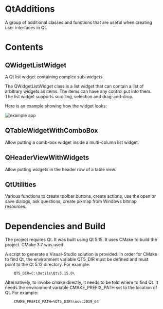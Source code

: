 # QtAdditions

A group of additional classes and functions that are useful when creating user 
interfaces in Qt.

# Contents

## QWidgetListWidget

A Qt list  widget containing complex sub-widgets.

The QWidgetListWidget class is a list widget that can contain a list of arbitrary widgets as items.
The items can have any control put into them. The list widget supports scrolling, selection and drag-and-drop.

Here is an example showing how the widget looks:

![example app](https://github.com/pierrebai/QtAdditions/blob/main/list-widget.png "Example App")

## QTableWidgetWithComboBox

Allow putting a comb-box widget inside a multi-column list widget.

## QHeaderViewWithWidgets

Allow putting widgets in the header row of a table view.

## QtUtilities

Various functions to create toolbar buttons, create actions, use the open or save dialogs,
ask questions, create pixmap from Windows bitmap resources. 


# Dependencies and Build 
The project requires Qt. It was built using Qt 5.15. It uses CMake to build the project. CMake 3.7 was used.

A script to generate a Visual-Studio solution is provided. In order for CMake to find Qt,
the environment variable QT5_DIR must be defined and must point to the Qt 5.12 directory.
For example:

        QT5_DIR=C:\Outils\Qt\5.15.0\

Alternatively, to invoke cmake directly, it needs to be told where to find Qt.
It needs the environment variable CMAKE_PREFIX_PATH set to the location of Qt.
For example:

        CMAKE_PREFIX_PATH=%QT5_DIR%\msvc2019_64

